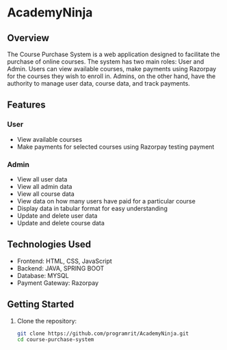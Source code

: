 # AcademyNinja

## Overview

The Course Purchase System is a web application designed to facilitate the purchase of online courses. The system has two main roles: User and Admin. Users can view available courses, make payments using Razorpay for the courses they wish to enroll in. Admins, on the other hand, have the authority to manage user data, course data, and track payments.

## Features

### User

- View available courses
- Make payments for selected courses using Razorpay testing payment

### Admin

- View all user data
- View all admin data
- View all course data
- View data on how many users have paid for a particular course
- Display data in tabular format for easy understanding
- Update and delete user data
- Update and delete course data

## Technologies Used

- Frontend: HTML, CSS, JavaScript
- Backend: JAVA, SPRING BOOT
- Database: MYSQL
- Payment Gateway: Razorpay

## Getting Started

1. Clone the repository:

   ```bash
   git clone https://github.com/programrit/AcademyNinja.git
   cd course-purchase-system
